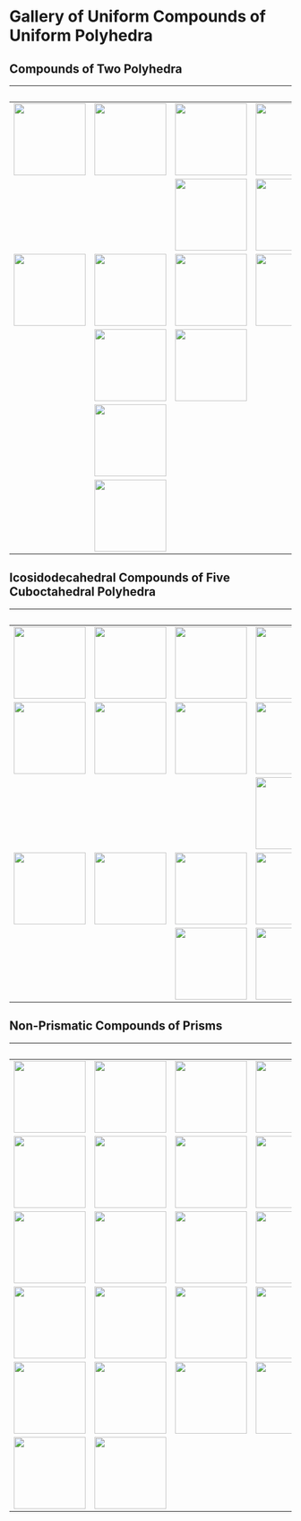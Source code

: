# Gallery of Uniform Compounds of Uniform Polyhedra

## Compounds of Two Polyhedra

&nbsp;                                                                        | &nbsp;                                                                        | &nbsp;                                                                        | &nbsp;                                                                        | &nbsp;                                                                        | &nbsp;                                                                       
:----------------------------------------------------------------------------:|:-----------------------------------------------------------------------------:|:-----------------------------------------------------------------------------:|:-----------------------------------------------------------------------------:|:-----------------------------------------------------------------------------:|:----------------------------------------------------------------------------:
<image src="../Images/compound/2{3,3}.png" width="128" />                     | <image src="../Images/compound/2t{3,3}.png" width="128" />                    | <image src="../Images/compound/2{3,5}.png" width="128" />                     | <image src="../Images/compound/2{5,52}.png" width="128" />                    | &nbsp;                                                                        | &nbsp;                                                                       
&nbsp;                                                                        | &nbsp;                                                                        | <image src="../Images/compound/2{3,52}.png" width="128" />                    | <image src="../Images/compound/2{52,5}.png" width="128" />                    | &nbsp;                                                                        | &nbsp;                                                                       
<image src="../Images/compound/2s{3%254}.png" width="128" />                  | <image src="../Images/compound/2s{3%255}.png" width="128" />                  | <image src="../Images/compound/2s{52%255}.png" width="128" />                 | <image src="../Images/compound/2s%60{3%2552%255}.png" width="128" />          | &nbsp;                                                                        | &nbsp;                                                                       
&nbsp;                                                                        | <image src="../Images/compound/2s{3%2552}.png" width="128" />                 | <image src="../Images/compound/2s%60{52%255}.png" width="128" />              | &nbsp;                                                                        | &nbsp;                                                                        | &nbsp;                                                                       
&nbsp;                                                                        | <image src="../Images/compound/2s%60{3%2552}.png" width="128" />              | &nbsp;                                                                        | &nbsp;                                                                        | &nbsp;                                                                        | &nbsp;                                                                       
&nbsp;                                                                        | <image src="../Images/compound/2s%60%60{3%2552}.png" width="128" />           | &nbsp;                                                                        | &nbsp;                                                                        | &nbsp;                                                                        | &nbsp;                                                                       


## Icosidodecahedral Compounds of Five Cuboctahedral Polyhedra

&nbsp;                                                                        | &nbsp;                                                                        | &nbsp;                                                                        | &nbsp;                                                                        | &nbsp;                                                                        | &nbsp;                                                                       
:----------------------------------------------------------------------------:|:-----------------------------------------------------------------------------:|:-----------------------------------------------------------------------------:|:-----------------------------------------------------------------------------:|:-----------------------------------------------------------------------------:|:----------------------------------------------------------------------------:
<image src="../Images/compound/5{3,3}.png" width="128" />                     | <image src="../Images/compound/10{3,3}.png" width="128" />                    | <image src="../Images/compound/5{4,3}.png" width="128" />                     | <image src="../Images/compound/5{3,4}.png" width="128" />                     | <image src="../Images/compound/5{3h2}.png" width="128" />                     | &nbsp;                                                                       
<image src="../Images/compound/5{3%254}.png" width="128" />                   | <image src="../Images/compound/5{4h3}.png" width="128" />                     | <image src="../Images/compound/5{3h3}.png" width="128" />                     | <image src="../Images/compound/5{3,5}.png" width="128" />                     | <image src="../Images/compound/5{5,52}.png" width="128" />                    | &nbsp;                                                                       
&nbsp;                                                                        | &nbsp;                                                                        | &nbsp;                                                                        | <image src="../Images/compound/5{3,52}.png" width="128" />                    | <image src="../Images/compound/5{52,5}.png" width="128" />                    | &nbsp;                                                                       
<image src="../Images/compound/5t{3,3}.png" width="128" />                    | <image src="../Images/compound/10t{3,3}.png" width="128" />                   | <image src="../Images/compound/5t{4,3}.png" width="128" />                    | <image src="../Images/compound/5r{3%254}.png" width="128" />                  | <image src="../Images/compound/5h%60{3%254,4}.png" width="128" />             | <image src="../Images/compound/5r{3%254}_h%60{3%254,4}.png" width="128" />   
&nbsp;                                                                        | &nbsp;                                                                        | <image src="../Images/compound/5t%60{4,3}.png" width="128" />                 | <image src="../Images/compound/5r%60{3%254}.png" width="128" />               | <image src="../Images/compound/5h{3%254,4}.png" width="128" />                | <image src="../Images/compound/5r%60{3%254}_h{3%254,4}.png" width="128" />   


## Non-Prismatic Compounds of Prisms

&nbsp;                                                                        | &nbsp;                                                                        | &nbsp;                                                                        | &nbsp;                                                                        | &nbsp;                                                                        | &nbsp;                                                                       
:----------------------------------------------------------------------------:|:-----------------------------------------------------------------------------:|:-----------------------------------------------------------------------------:|:-----------------------------------------------------------------------------:|:-----------------------------------------------------------------------------:|:----------------------------------------------------------------------------:
<image src="../Images/compound/3{4,3}.png" width="128" />                     | <image src="../Images/compound/6{3,3}.png" width="128" />                     | <image src="../Images/compound/3a{4}.png" width="128" />                      | <image src="../Images/compound/6a{4}.png" width="128" />                      | &nbsp;                                                                        | &nbsp;                                                                       
<image src="../Images/compound/4p{3}.png" width="128" />                      | <image src="../Images/compound/8p{3}.png" width="128" />                      | <image src="../Images/compound/4p{6}.png" width="128" />                      | <image src="../Images/compound/4{3,4}.png" width="128" />                     | &nbsp;                                                                        | &nbsp;                                                                       
<image src="../Images/compound/6p{5}.png" width="128" />                      | <image src="../Images/compound/12p{5}.png" width="128" />                     | <image src="../Images/compound/6p{X}.png" width="128" />                      | <image src="../Images/compound/6a{5}.png" width="128" />                      | <image src="../Images/compound/6a{52}.png" width="128" />                     | <image src="../Images/compound/12a{52}.png" width="128" />                   
<image src="../Images/compound/6p{52}.png" width="128" />                     | <image src="../Images/compound/12p{52}.png" width="128" />                    | <image src="../Images/compound/6p{X3}.png" width="128" />                     | <image src="../Images/compound/6a%60{52}.png" width="128" />                  | &nbsp;                                                                        | &nbsp;                                                                       
<image src="../Images/compound/10p{3}.png" width="128" />                     | <image src="../Images/compound/20p{3}.png" width="128" />                     | <image src="../Images/compound/10p{6}.png" width="128" />                     | <image src="../Images/compound/10{3,4}a.png" width="128" />                   | <image src="../Images/compound/10{3,4}b.png" width="128" />                   | &nbsp;                                                                       
<image src="../Images/compound/20{3,4}.png" width="128" />                    | <image src="../Images/compound/20{3h2}.png" width="128" />                    | &nbsp;                                                                        | &nbsp;                                                                        | &nbsp;                                                                        | &nbsp;                                                                       


